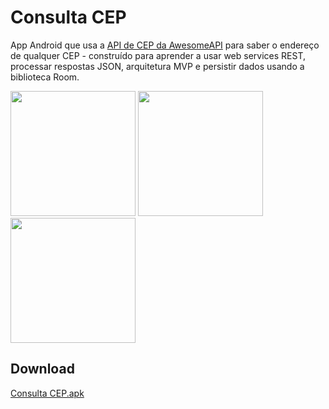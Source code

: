 # Consulta CEP

App Android que usa a [API de CEP da AwesomeAPI](https://docs.awesomeapi.com.br/api-cep) para saber o endereço de qualquer CEP - construído para aprender a usar web services REST, processar respostas JSON, arquitetura MVP e persistir dados usando a biblioteca Room.

<p>
<img src="https://user-images.githubusercontent.com/48946749/71759172-da878a80-2e87-11ea-849c-a4181028f56e.jpg" width="200">
<img src="https://user-images.githubusercontent.com/48946749/71759171-da878a80-2e87-11ea-8afa-ec55ce276a6a.jpg" width="200">
<img src="https://user-images.githubusercontent.com/48946749/71759170-d9eef400-2e87-11ea-8333-944b4e101a1f.jpg" width="200">
</p>

## Download

[Consulta CEP.apk](https://drive.google.com/file/d/1yZPhe49ISJxz3CcfzrvyFFhjQWvFztOM/view?usp=sharing)
